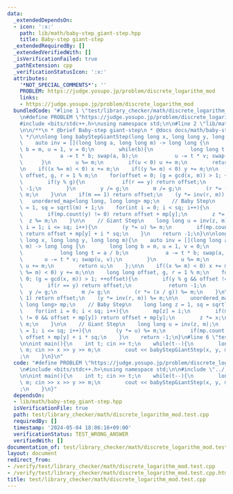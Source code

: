 ```yaml
---
data:
  _extendedDependsOn:
  - icon: ':x:'
    path: lib/math/baby-step_giant-step.hpp
    title: Baby-step giant-step
  _extendedRequiredBy: []
  _extendedVerifiedWith: []
  _isVerificationFailed: true
  _pathExtension: cpp
  _verificationStatusIcon: ':x:'
  attributes:
    '*NOT_SPECIAL_COMMENTS*': ''
    PROBLEM: https://judge.yosupo.jp/problem/discrete_logarithm_mod
    links:
    - https://judge.yosupo.jp/problem/discrete_logarithm_mod
  bundledCode: "#line 1 \"test/library_checker/math/discrete_logarithm_mod.test.cpp\"\
    \n#define PROBLEM \"https://judge.yosupo.jp/problem/discrete_logarithm_mod\"\n\
    #include <bits/stdc++.h>\nusing namespace std;\n\n#line 2 \"lib/math/baby-step_giant-step.hpp\"\
    \n\n/**\n * @brief Baby-step giant-step\n * @docs docs/math/baby-step_giant-step.md\n\
    \ */\n\nlong long babyStepGiantStep(long long x, long long y, long long m){\n\
    \    auto inv = [](long long a, long long m) -> long long {\n        long long\
    \ b = m, u = 1, v = 0;\n        while(b){\n            long long t = a / b;\n\
    \            a -= t * b; swap(a, b);\n            u -= t * v; swap(u, v);\n  \
    \      }\n        u %= m;\n        if(u < 0) u += m;\n        return u;\n    };\n\
    \n    if((x %= m) < 0) x += m;\n    if((y %= m) < 0) y += m;\n\n    long long\
    \ offset, g, r = 1 % m;\n    for(offset = 0; (g = gcd(x, m)) > 1; ++offset){\n\
    \        if(y % g){\n            if(r == y) return offset;\n            return\
    \ -1;\n        }\n        y /= g;\n        m /= g;\n        (r *= (x / g)) %=\
    \ m;\n    }\n\n    if(m == 1) return offset;\n    (y *= inv(r, m)) %= m;\n\n \
    \   unordered_map<long long, long long> mp;\n    // Baby Step\n    long long z\
    \ = 1, sq = sqrtl(m) + 1;\n    for(int i = 0; i < sq; i++){\n        mp[z] = i;\n\
    \        if(mp.count(y) != 0) return offset + mp[y];\n        z *= x;\n      \
    \  z %= m;\n    }\n\n    // Giant Step\n    long long u = inv(z, m);\n    for(int\
    \ i = 1; i <= sq; i++){\n        (y *= u) %= m;\n        if(mp.count(y) != 0)\
    \ return offset + mp[y] + i * sq;\n    }\n    return -1;\n}\n\nlong long babyStepGiantStepP(long\
    \ long x, long long y, long long m){\n    auto inv = [](long long a, long long\
    \ m) -> long long {\n        long long b = m, u = 1, v = 0;\n        while(b){\n\
    \            long long t = a / b;\n            a -= t * b; swap(a, b);\n     \
    \       u -= t * v; swap(u, v);\n        }\n        u %= m;\n        if(u < 0)\
    \ u += m;\n        return u;\n    };\n\n    if((x %= m) < 0) x += m;\n    if((y\
    \ %= m) < 0) y += m;\n\n    long long offset, g, r = 1 % m;\n    for(offset =\
    \ 0; (g = gcd(x, m)) > 1; ++offset){\n        if(y % g && offset != 0){\n    \
    \        if(r == y) return offset;\n            return -1;\n        }\n      \
    \  y /= g;\n        m /= g;\n        (r *= (x / g)) %= m;\n    }\n\n    if(m ==\
    \ 1) return offset;\n    (y *= inv(r, m)) %= m;\n\n    unordered_map<long long,\
    \ long long> mp;\n    // Baby Step\n    long long z = 1, sq = sqrtl(m) + 1;\n\
    \    for(int i = 0; i < sq; i++){\n        mp[z] = i;\n        if(mp.count(y)\
    \ != 0 && offset + mp[y]) return offset + mp[y];\n        z *= x;\n        z %=\
    \ m;\n    }\n\n    // Giant Step\n    long long u = inv(z, m);\n    for(int i\
    \ = 1; i <= sq; i++){\n        (y *= u) %= m;\n        if(mp.count(y) != 0) return\
    \ offset + mp[y] + i * sq;\n    }\n    return -1;\n}\n#line 6 \"test/library_checker/math/discrete_logarithm_mod.test.cpp\"\
    \n\nint main(){\n    int t; cin >> t;\n    while(t--){\n        long long x, y,\
    \ m; cin >> x >> y >> m;\n        cout << babyStepGiantStep(x, y, m) << \"\\n\"\
    ;\n    }\n}\n"
  code: "#define PROBLEM \"https://judge.yosupo.jp/problem/discrete_logarithm_mod\"\
    \n#include <bits/stdc++.h>\nusing namespace std;\n\n#include \"../../../lib/math/baby-step_giant-step.hpp\"\
    \n\nint main(){\n    int t; cin >> t;\n    while(t--){\n        long long x, y,\
    \ m; cin >> x >> y >> m;\n        cout << babyStepGiantStep(x, y, m) << \"\\n\"\
    ;\n    }\n}"
  dependsOn:
  - lib/math/baby-step_giant-step.hpp
  isVerificationFile: true
  path: test/library_checker/math/discrete_logarithm_mod.test.cpp
  requiredBy: []
  timestamp: '2024-05-04 18:06:16+09:00'
  verificationStatus: TEST_WRONG_ANSWER
  verifiedWith: []
documentation_of: test/library_checker/math/discrete_logarithm_mod.test.cpp
layout: document
redirect_from:
- /verify/test/library_checker/math/discrete_logarithm_mod.test.cpp
- /verify/test/library_checker/math/discrete_logarithm_mod.test.cpp.html
title: test/library_checker/math/discrete_logarithm_mod.test.cpp
---
```

